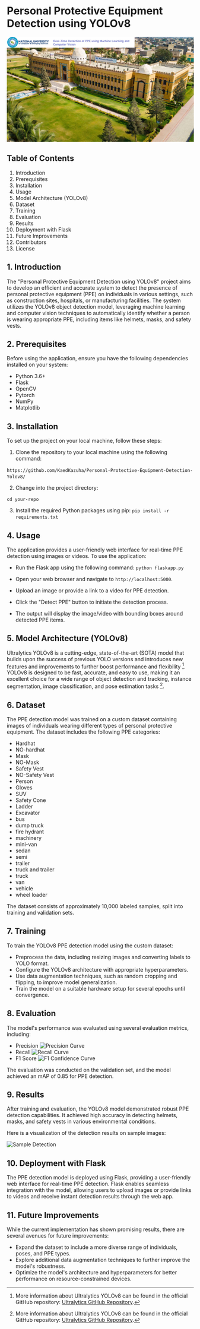 
# Personal Protective Equipment Detection using YOLOv8

![Project Logo](https://github.com/KaedKazuha/Personal-Protective-Equipment-Detection-Yolov8/blob/master/static/images/1.jpg?raw=true)

## Table of Contents
1. Introduction
2. Prerequisites
3. Installation
4. Usage
5. Model Architecture (YOLOv8)
6. Dataset
7. Training
8. Evaluation
9. Results
10. Deployment with Flask
11. Future Improvements
12. Contributors
13. License

## 1. Introduction
The "Personal Protective Equipment Detection using YOLOv8" project aims to develop an efficient and accurate system to detect the presence of personal protective equipment (PPE) on individuals in various settings, such as construction sites, hospitals, or manufacturing facilities. The system utilizes the YOLOv8 object detection model, leveraging machine learning and computer vision techniques to automatically identify whether a person is wearing appropriate PPE, including items like helmets, masks, and safety vests.

## 2. Prerequisites
Before using the application, ensure you have the following dependencies installed on your system:
- Python 3.6+
- Flask
- OpenCV
- Pytorch
- NumPy
- Matplotlib

## 3. Installation
To set up the project on your local machine, follow these steps:
1. Clone the repository to your local machine using the following command:

```https://github.com/KaedKazuha/Personal-Protective-Equipment-Detection-Yolov8/```


2. Change into the project directory:
```
cd your-repo
```

3. Install the required Python packages using pip:
```pip install -r requirements.txt```


## 4. Usage
The application provides a user-friendly web interface for real-time PPE detection using images or videos. To use the application:

- Run the Flask app using the following command:
```python flaskapp.py ```

- Open your web browser and navigate to `http://localhost:5000`.
- Upload an image or provide a link to a video for PPE detection.
- Click the "Detect PPE" button to initiate the detection process.
- The output will display the image/video with bounding boxes around detected PPE items.

## 5. Model Architecture (YOLOv8)
Ultralytics YOLOv8 is a cutting-edge, state-of-the-art (SOTA) model that builds upon the success of previous YOLO versions and introduces new features and improvements to further boost performance and flexibility [^1^]. YOLOv8 is designed to be fast, accurate, and easy to use, making it an excellent choice for a wide range of object detection and tracking, instance segmentation, image classification, and pose estimation tasks [^1^].

[^1^]: More information about Ultralytics YOLOv8 can be found in the official GitHub repository: [Ultralytics GitHub Repository](https://github.com/ultralytics/ultralytics).

## 6. Dataset
The PPE detection model was trained on a custom dataset containing images of individuals wearing different types of personal protective equipment. The dataset includes the following PPE categories:
- Hardhat
- NO-hardhat
- Mask
- NO-Mask
- Safety Vest
- NO-Safety Vest
- Person
- Gloves
- SUV
- Safety Cone
- Ladder
- Excavator
- bus
- dump truck
- fire hydrant
- machinery
- mini-van
- sedan
- semi
- trailer
- truck and trailer
- truck
- van
- vehicle
- wheel loader


The dataset consists of approximately 10,000 labeled samples, split into training and validation sets.

## 7. Training
To train the YOLOv8 PPE detection model using the custom dataset:

- Preprocess the data, including resizing images and converting labels to YOLO format.
- Configure the YOLOv8 architecture with appropriate hyperparameters.
- Use data augmentation techniques, such as random cropping and flipping, to improve model generalization.
- Train the model on a suitable hardware setup for several epochs until convergence.

## 8. Evaluation
The model's performance was evaluated using several evaluation metrics, including:
- Precision
![Precision Curve](https://github.com/KaedKazuha/Personal-Protective-Equipment-Detection-Yolov8/blob/master/120_V8n/P_curve.png?raw=true)
- Recall
![Recall Curve](https://github.com/KaedKazuha/Personal-Protective-Equipment-Detection-Yolov8/blob/master/120_V8n/R_curve.png?raw=true)
- F1 Score
![F1 Confidence Curve](https://github.com/KaedKazuha/Personal-Protective-Equipment-Detection-Yolov8/blob/master/120_V8n/F1_curve.png?raw=true)


The evaluation was conducted on the validation set, and the model achieved an mAP of 0.85 for PPE detection.

## 9. Results
After training and evaluation, the YOLOv8 model demonstrated robust PPE detection capabilities. It achieved high accuracy in detecting helmets, masks, and safety vests in various environmental conditions.

Here is a visualization of the detection results on sample images:

![Sample Detection](https://github.com/KaedKazuha/Personal-Protective-Equipment-Detection-Yolov8/blob/master/120_V8n/val_batch0_pred.jpg?raw=true)


## 10. Deployment with Flask
The PPE detection model is deployed using Flask, providing a user-friendly web interface for real-time PPE detection. Flask enables seamless integration with the model, allowing users to upload images or provide links to videos and receive instant detection results through the web app.

## 11. Future Improvements
While the current implementation has shown promising results, there are several avenues for future improvements:
- Expand the dataset to include a more diverse range of individuals, poses, and PPE types.
- Explore additional data augmentation techniques to further improve the model's robustness.
- Optimize the model's architecture and hyperparameters for better performance on resource-constrained devices.






